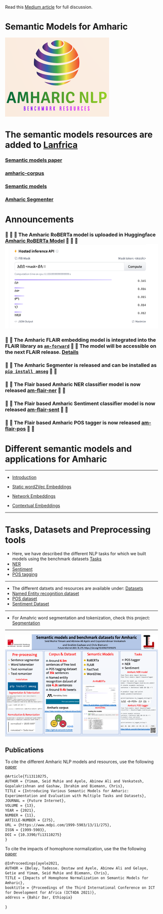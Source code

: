 Read this [Medium article](https://medium.com/@seidymam/introducing-various-semantic-models-for-amharic-experimentation-and-evaluation-with-multiple-tasks-ef5c8ed063bc) for full discussion.
# Semantic Models for Amharic
 [![](logo.png)](https://github.com/uhh-lt/amharicmodels/)
 
 # The semantic models resources are added to [Lanfrica](https://lanfrica.com/)
 ### [Semantic models paper](https://lanfrica.com/record/introducing-various-semantic-models-for-amharic-experimentation-and-evaluation-with-multiple-tasks-and-datasets)
 ### [amharic-corpus](https://lanfrica.com/record/amharic-corpus)
 ### [Semantic models](https://lanfrica.com/record/semantic-models-for-amharic)
### [Amharic Segmenter](https://lanfrica.com/record/amharic-segmenter-and-tokenizer)

# Announcements 

###  :tada: :tada:  :tada: The Amharic RoBERTa model is uploaded in Huggingface [Amharic RoBERTa Model](https://huggingface.co/uhhlt/am-roberta) :tada: :tada: :tada:  [![](images/am-roberta.png)](https://huggingface.co/uhhlt/am-roberta)

###  :tada: :tada:  The Amharic FLAIR embedding model is integrated into the FLAIR library as [`am-forward`](https://github.com/flairNLP/flair/pull/2497) :tada: :tada:  The model will be accessible on the next FLAIR release. [Details](https://github.com/flairNLP/flair/blob/master/resources/docs/embeddings/FLAIR_EMBEDDINGS.md)

###  :tada: :tada:  The Amharic Segmenter is released and can be installed as [`pip install amseg`](https://pypi.org/project/amseg/) :tada: :tada: 

###  :tada: :tada:  The Flair based Amharic NER classifier model is now released [am-flair-ner](https://github.com/uhh-lt/amharicmodels/wiki/NLP-Tasks#ner) :tada: :tada: 

###  :tada: :tada:  The Flair based Amharic Sentiment classifier model is now released [am-flair-sent](https://github.com/uhh-lt/amharicmodels/wiki/NLP-Tasks#sentiment) :tada: :tada: 

###  :tada: :tada:  The Flair based Amharic POS tagger is now released [am-flair-pos](https://github.com/uhh-lt/amharicmodels/wiki/NLP-Tasks#pos-tagging) :tada: :tada: 



# Different semantic models and applications for Amharic
----
* [Introduction](https://github.com/uhh-lt/amharicmodels/wiki/home) 

* [Static word2Vec Embeddings](https://github.com/uhh-lt/amharicmodels/wiki/Static-Models)

* [Network Embeddings](https://github.com/uhh-lt/amharicmodels/wiki/Network-Embedding)

* [Contextual Embeddings](https://github.com/uhh-lt/amharicmodels/wiki/contextual)


----
# Tasks, Datasets and Preprocessing tools
* Here, we have described the different NLP tasks for which we built models using the benchmark datasets [Tasks](https://github.com/uhh-lt/amharicmodels/wiki/NLP-Tasks)
* [NER](https://github.com/uhh-lt/amharicmodels/wiki/NLP-Tasks#ner)
* [Sentiment](https://github.com/uhh-lt/amharicmodels/wiki/NLP-Tasks#sentiment)
* [POS tagging](https://github.com/uhh-lt/amharicmodels/wiki/NLP-Tasks#pos-tagging)
----
* The different datsets and resources are available under: [Datasets](https://github.com/uhh-lt/amharicmodels/wiki/Datasets)
* [Named Entity recognition dataset](https://github.com/uhh-lt/amharicmodels/wiki/Datasets#named-entity-recognition)
* [POS dataset](https://github.com/uhh-lt/amharicmodels/wiki/Datasets#named-entity-recognition)
* [Sentiment Dataset](https://github.com/uhh-lt/amharicmodels/wiki/Datasets#named-entity-recognition)
---

* For Amahric word segmentation and tokenization, check this project: [Segmentation](https://github.com/uhh-lt/amharicprocessor)
----

[![](./images/semantic_models_Amharic_poster.png)](https://medium.com/@seidymam/introducing-various-semantic-models-for-amharic-experimentation-and-evaluation-with-multiple-tasks-ef5c8ed063bc)

## Publications

To cite the different Amharic NLP models and resources, use the following [paper](https://www.mdpi.com/1999-5903/13/11/275)

```
@Article{fi13110275,
AUTHOR = {Yimam, Seid Muhie and Ayele, Abinew Ali and Venkatesh, Gopalakrishnan and Gashaw, Ibrahim and Biemann, Chris},
TITLE = {Introducing Various Semantic Models for Amharic: Experimentation and Evaluation with Multiple Tasks and Datasets},
JOURNAL = {Future Internet},
VOLUME = {13},
YEAR = {2021},
NUMBER = {11},
ARTICLE-NUMBER = {275},
URL = {https://www.mdpi.com/1999-5903/13/11/275},
ISSN = {1999-5903},
DOI = {10.3390/fi13110275}
}

```


To cite the impacts of homophone normalization, use the the following [paper](https://www.inf.uni-hamburg.de/en/inst/ab/lt/publications/2021-belayetal-ict4da-amharicnorm.pdf)

```
@InProceedings{ayele2021,
AUTHOR = {Belay, Tadesse. Destaw and Ayele, Abinew Ali and Gelaye, Getie and Yimam, Seid Muhie and Biemann, Chris},
TITLE = {Impacts of Homophone Normalization on Semantic Models for Amharic},
booktitle = {Proceedings of the Third International Conference on ICT for Development for Africa (ICT4DA 2021)},
address = {Bahir Dar, Ethiopia}

}

```
